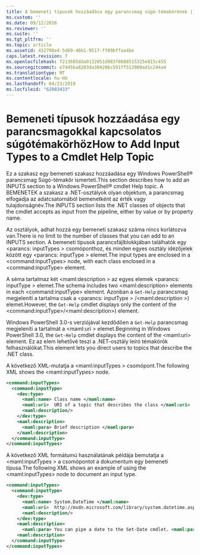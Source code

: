 ```yaml
---
title: A bemeneti típusok hozzáadása egy parancsmag súgó-témakörének |} A Microsoft Docs
ms.custom: ''
ms.date: 09/12/2016
ms.reviewer: ''
ms.suite: ''
ms.tgt_pltfrm: ''
ms.topic: article
ms.assetid: 432798e4-5d69-46b1-9517-ff09bffaa4be
caps.latest.revision: 7
ms.openlocfilehash: f213605dda0132051d983f8608515325e815c455
ms.sourcegitcommit: e7445ba8203da304286c591ff513900ad1c244a4
ms.translationtype: MT
ms.contentlocale: hu-HU
ms.lasthandoff: 04/23/2019
ms.locfileid: "62083433"
---
```

# <a name="how-to-add-input-types-to-a-cmdlet-help-topic"></a><span data-ttu-id="c7b27-102">Bemeneti típusok hozzáadása egy parancsmagokkal kapcsolatos súgótémakörhöz</span><span class="sxs-lookup"><span data-stu-id="c7b27-102">How to Add Input Types to a Cmdlet Help Topic</span></span>

<span data-ttu-id="c7b27-103">Ez a szakasz egy bemeneti szakasz hozzáadása egy Windows PowerShell® parancsmag Súgó-témakör ismerteti.</span><span class="sxs-lookup"><span data-stu-id="c7b27-103">This section describes how to add an INPUTS section to a Windows PowerShell® cmdlet Help topic.</span></span> <span data-ttu-id="c7b27-104">A BEMENETEK a szakasz a .NET-osztályok olyan objektum, a parancsmag elfogadja az adatcsatornából bemenetként az érték vagy tulajdonságnév.</span><span class="sxs-lookup"><span data-stu-id="c7b27-104">The INPUTS section lists the .NET classes of objects that the cmdlet accepts as input from the pipeline, either by value or by property name.</span></span>

<span data-ttu-id="c7b27-105">Az osztályok, adhat hozzá egy bemeneti szakasz száma nincs korlátozva van.</span><span class="sxs-lookup"><span data-stu-id="c7b27-105">There is no limit to the number of classes that you can add to an INPUTS section.</span></span> <span data-ttu-id="c7b27-106">A bemeneti típusok parancsfájlblokkjában találhatók egy \<parancs: inputTypes > csomóponthoz, és minden egyes osztály idézőjelek között egy \<parancs: inputType > elemet.</span><span class="sxs-lookup"><span data-stu-id="c7b27-106">The input types are enclosed in a \<command:inputTypes> node, with each class enclosed in a  \<command:inputType> element.</span></span>

<span data-ttu-id="c7b27-107">A séma tartalmaz két \<maml:description > az egyes elemek \<parancs: inputType > elemet.</span><span class="sxs-lookup"><span data-stu-id="c7b27-107">The schema includes two \<maml:description> elements in each \<command:inputType> element.</span></span> <span data-ttu-id="c7b27-108">Azonban a `Get-Help` parancsmag megjeleníti a tartalma csak a \<parancs: inputType > /\<maml:description >) elemet.</span><span class="sxs-lookup"><span data-stu-id="c7b27-108">However, the `Get-Help` cmdlet displays only the content of the \<command:inputType>/\<maml:description>) element.</span></span>

<span data-ttu-id="c7b27-109">Windows PowerShell 3.0-s verziójával kezdődően a `Get-Help` parancsmag megjeleníti a tartalmát a \<maml:uri > elemet.</span><span class="sxs-lookup"><span data-stu-id="c7b27-109">Beginning in Windows PowerShell 3.0, the `Get-Help` cmdlet displays the content of the \<maml:uri> element.</span></span> <span data-ttu-id="c7b27-110">Ez az elem lehetővé teszi a .NET-osztály leíró témakörök felhasználókat.</span><span class="sxs-lookup"><span data-stu-id="c7b27-110">This element lets you direct users to topics that describe the .NET class.</span></span>

<span data-ttu-id="c7b27-111">A következő XML-mutatja a \<maml:inputTypes > csomópont.</span><span class="sxs-lookup"><span data-stu-id="c7b27-111">The following XML shows the \<maml:inputTypes> node.</span></span>

```xml
<command:inputTypes>
  <command:inputType>
    <dev:type>
      <maml:name> Class name </maml:name>
      <maml:uri>  URI of a topic that describes the class </maml:uri>
      <maml:description/>
    </dev:type>
    <maml:description>
      <maml:para> Brief description </maml:para>
    </maml:description>
  </command:inputType>
</command:inputTypes>
```

<span data-ttu-id="c7b27-112">A következő XML formátumú használatának példája bemutatja a \<maml:inputTypes > a csomópontot a dokumentum egy bemeneti típusa.</span><span class="sxs-lookup"><span data-stu-id="c7b27-112">The following XML shows an example of using the \<maml:inputTypes> node to document an input type.</span></span>

```xml
<command:inputTypes>
  <command:inputType>
    <dev:type>
      <maml:name> System.DateTime </maml:name>
      <maml:uri>  http://msdn.microsoft.com/library/system.datetime.aspx </maml:uri>
      <maml:description/>
    </dev:type>
    <maml:description>
      <maml:para> You can pipe a date to the Set-Date cmdlet. <maml:para>
    <maml:description>
  </command:inputType>
</command:inputTypes>
```
